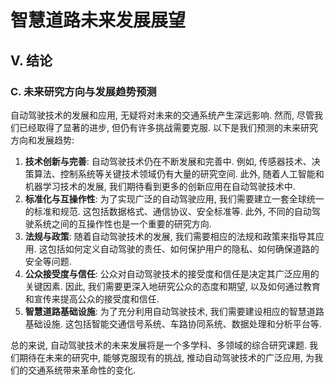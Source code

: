 # 智慧道路未来发展展望

## V. 结论

### C. 未来研究方向与发展趋势预测

自动驾驶技术的发展和应用, 无疑将对未来的交通系统产生深远影响.
然而, 尽管我们已经取得了显著的进步, 但仍有许多挑战需要克服.
以下是我们预测的未来研究方向和发展趋势:

1. **技术创新与完善**: 自动驾驶技术仍在不断发展和完善中.
   例如, 传感器技术、决策算法、控制系统等关键技术领域仍有大量的研究空间.
   此外, 随着人工智能和机器学习技术的发展, 我们期待看到更多的创新应用在自动驾驶技术中.
2. **标准化与互操作性**: 为了实现广泛的自动驾驶应用, 我们需要建立一套全球统一的标准和规范.
   这包括数据格式、通信协议、安全标准等.
   此外, 不同的自动驾驶系统之间的互操作性也是一个重要的研究方向.
3. **法规与政策**: 随着自动驾驶技术的发展, 我们需要相应的法规和政策来指导其应用.
   这包括如何定义自动驾驶的责任、如何保护用户的隐私、如何确保道路的安全等问题.
4. **公众接受度与信任**: 公众对自动驾驶技术的接受度和信任是决定其广泛应用的关键因素.
   因此, 我们需要更深入地研究公众的态度和期望, 以及如何通过教育和宣传来提高公众的接受度和信任.
5. **智慧道路基础设施**: 为了充分利用自动驾驶技术, 我们需要建设相应的智慧道路基础设施.
   这包括智能交通信号系统、车路协同系统、数据处理和分析平台等.

总的来说, 自动驾驶技术的未来发展将是一个多学科、多领域的综合研究课题.
我们期待在未来的研究中, 能够克服现有的挑战, 推动自动驾驶技术的广泛应用, 为我们的交通系统带来革命性的变化.
